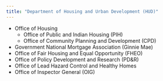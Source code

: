 ```yaml
---
title: "Department of Housing and Urban Development (HUD)"
---
```



- Office of Housing
  - Office of Public and Indian Housing (PIH)
  - Office of Community Planning and Development (CPD)
- Government National Mortgage Association (Ginnie Mae)
- Office of Fair Housing and Equal Opportunity (FHEO)
- Office of Policy Development and Research (PD&R)
- Office of Lead Hazard Control and Healthy Homes
- Office of Inspector General (OIG)
